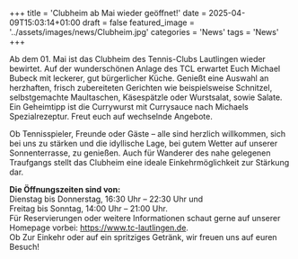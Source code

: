 ﻿+++
title = 'Clubheim ab Mai wieder geöffnet!'
date = 2025-04-09T15:03:14+01:00
draft = false
featured_image = '../assets/images/news/Clubheim.jpg'
categories = 'News'
tags = 'News'
+++

Ab dem 01. Mai ist das Clubheim des Tennis-Clubs Lautlingen wieder bewirtet.
Auf der wunderschönen Anlage des TCL erwartet Euch Michael Bubeck mit leckerer, gut
bürgerlicher Küche. Genießt eine Auswahl an herzhaften, frisch zubereiteten Gerichten wie
beispielsweise Schnitzel, selbstgemachte Maultaschen, Käsespätzle oder Wurstsalat, sowie
Salate. Ein Geheimtipp ist die Currywurst mit Currysauce nach Michaels Spezialrezeptur.
Freut euch auf wechselnde Angebote.

Ob Tennisspieler, Freunde oder Gäste – alle sind herzlich willkommen, sich bei uns zu
stärken und die idyllische Lage, bei gutem Wetter auf unserer Sonnenterrasse, zu genießen.
Auch für Wanderer des nahe gelegenen Traufgangs stellt das Clubheim eine ideale
Einkehrmöglichkeit zur Stärkung dar.

**Die Öffnungszeiten sind von:**  
Dienstag bis Donnerstag, 16:30 Uhr – 22:30 Uhr und  
Freitag bis Sonntag, 14:00 Uhr – 21:00 Uhr.  
Für Reservierungen oder weitere Informationen schaut gerne auf unserer Homepage vorbei:
https://www.tc-lautlingen.de.  
Ob Zur Einkehr oder auf ein spritziges Getränk, wir freuen uns auf euren Besuch!